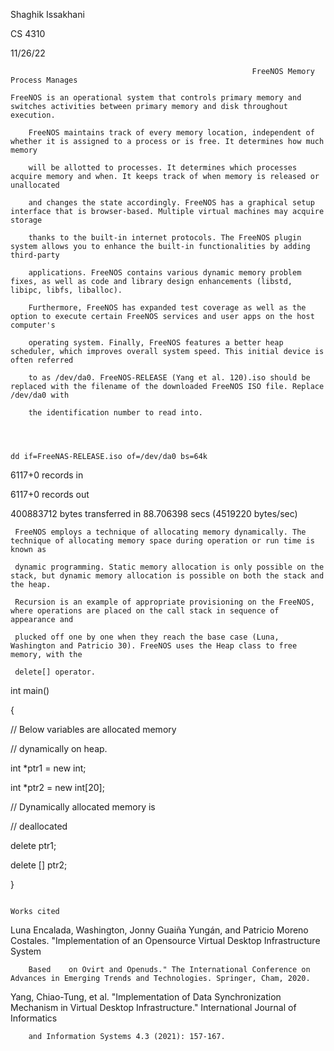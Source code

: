 Shaghik Issakhani

CS 4310

11/26/22

                                                          FreeNOS Memory Process Manages
                                                                    
    FreeNOS is an operational system that controls primary memory and switches activities between primary memory and disk throughout execution. 
		
		FreeNOS maintains track of every memory location, independent of whether it is assigned to a process or is free. It determines how much memory 
		
		will be allotted to processes. It determines which processes acquire memory and when. It keeps track of when memory is released or unallocated 
		
		and changes the state accordingly. FreeNOS has a graphical setup interface that is browser-based. Multiple virtual machines may acquire storage 
		
		thanks to the built-in internet protocols. The FreeNOS plugin system allows you to enhance the built-in functionalities by adding third-party 
		
		applications. FreeNOS contains various dynamic memory problem fixes, as well as code and library design enhancements (libstd, libipc, libfs, liballoc).

		Furthermore, FreeNOS has expanded test coverage as well as the option to execute certain FreeNOS services and user apps on the host computer's 
		
		operating system. Finally, FreeNOS features a better heap scheduler, which improves overall system speed. This initial device is often referred 
		
		to as /dev/da0. FreeNOS-RELEASE (Yang et al. 120).iso should be replaced with the filename of the downloaded FreeNOS ISO file. Replace /dev/da0 with
		
		the identification number to read into.
		
		
		

    dd if=FreeNAS-RELEASE.iso of=/dev/da0 bs=64k  
  
6117+0 records in

6117+0 records out

400883712 bytes transferred in 88.706398 secs (4519220 bytes/sec)

     FreeNOS employs a technique of allocating memory dynamically. The technique of allocating memory space during operation or run time is known as 
     
     dynamic programming. Static memory allocation is only possible on the stack, but dynamic memory allocation is possible on both the stack and the heap.
     
     Recursion is an example of appropriate provisioning on the FreeNOS, where operations are placed on the call stack in sequence of appearance and 
     
     plucked off one by one when they reach the base case (Luna, Washington and Patricio 30). FreeNOS uses the Heap class to free memory, with the 
     
     delete[] operator.

int main()

{

   // Below variables are allocated memory
   
   // dynamically on heap.
   
   int *ptr1 = new int;
   
   int *ptr2 = new int[20];
 
 
   // Dynamically allocated memory is
   
   // deallocated
   
   delete ptr1;
   
   delete [] ptr2;
   
}
 
 

                                                                        Works cited 
                                                                          
Luna Encalada, Washington, Jonny Guaiña Yungán, and Patricio Moreno Costales. "Implementation of an Opensource Virtual Desktop Infrastructure System 

		Based    on Ovirt and Openuds." The International Conference on Advances in Emerging Trends and Technologies. Springer, Cham, 2020. 
		
	
Yang, Chiao-Tung, et al. "Implementation of Data Synchronization Mechanism in Virtual Desktop Infrastructure." International Journal of Informatics 

		and Information Systems 4.3 (2021): 157-167. 
